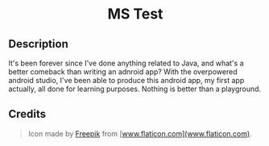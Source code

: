 <h1 align="center">MS Test</h1>

## Description
It's been forever since I've done anything related to Java, and what's a better 
comeback than writing an adnroid app?
With the overpowered android studio, I've been able to produce this android app, my 
first app actually, all done for learning purposes. Nothing is better than a 
playground.

## Credits
> Icon made by [Freepik](www.flaticon.com) from [www.flaticon.com](www.flaticon.com).
